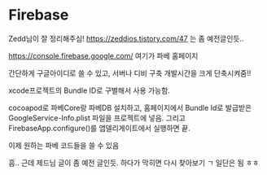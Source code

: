 # Firebase
Zedd님이 잘 정리해주심!
https://zeddios.tistory.com/47
는 좀 예전글인듯..

https://console.firebase.google.com/ 여기가 파베 홈페이지

간단하게 구글아이디로 쓸 수 있고,
서버나 디비 구축 개발시간을 크게 단축시켜줌!!

xcode프로젝트의 Bundle ID로 구별해서 사용 가능함.

cocoapod로 파베Core랑 파베DB 설치하고, 
홈페이지에서 Bundle Id로 발급받은 GoogleService-Info.plist 파일을 프로젝트에 넣음.
그리고 FirebaseApp.configure()를 앱델리게이트에서 실행하면 끝.

이제 원하는 파베 코드들을 쓸 수 있음

흠.. 근데 제드님 글이 좀 예전 글인듯. 하다가 막히면 다시 찾아보기 ㄱ 일단은 됨 ㅎㅎ


